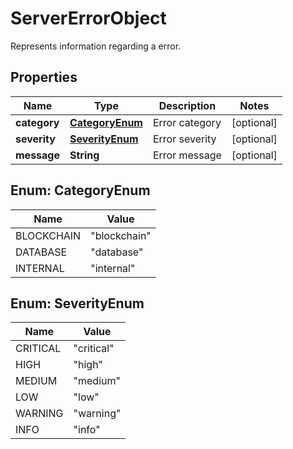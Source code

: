 

# ServerErrorObject

Represents information regarding a error.
## Properties

Name | Type | Description | Notes
------------ | ------------- | ------------- | -------------
**category** | [**CategoryEnum**](#CategoryEnum) | Error category |  [optional]
**severity** | [**SeverityEnum**](#SeverityEnum) | Error severity |  [optional]
**message** | **String** | Error message |  [optional]



## Enum: CategoryEnum

Name | Value
---- | -----
BLOCKCHAIN | &quot;blockchain&quot;
DATABASE | &quot;database&quot;
INTERNAL | &quot;internal&quot;



## Enum: SeverityEnum

Name | Value
---- | -----
CRITICAL | &quot;critical&quot;
HIGH | &quot;high&quot;
MEDIUM | &quot;medium&quot;
LOW | &quot;low&quot;
WARNING | &quot;warning&quot;
INFO | &quot;info&quot;



